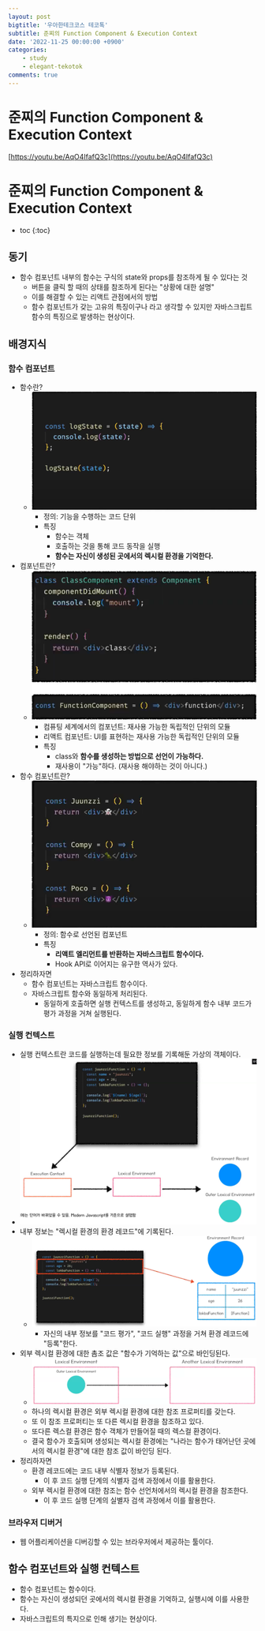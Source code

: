 ```yaml
---
layout: post
bigtitle: '우아한테크코스 테코톡'
subtitle: 준찌의 Function Component & Execution Context
date: '2022-11-25 00:00:00 +0900'
categories:
    - study
    - elegant-tekotok
comments: true
---
```


# 준찌의 Function Component & Execution Context 
[https://youtu.be/AqO4IfafQ3c](https://youtu.be/AqO4IfafQ3c)

# 준찌의 Function Component & Execution Context
* toc
{:toc}

## 동기
+ 함수 컴포넌트 내부의 함수는 구식의 state와 props를 참조하게 될 수 있다는 것
  + 버튼을 클릭 할 때의 상태를 참조하게 된다는 "상황에 대한 설명"
  + 이를 해결할 수 있는 리액트 관점에서의 방법
  + 함수 컴포넌트가 갖는 고유의 특징이구나 라고 생각할 수 있지만 자바스크립트 함수의 특징으로 발생하는 현상이다.

## 배경지식 

### 함수 컴포넌트 
+ 함수란?
  + ![img.png](../../../assets/img/elegant-tekotok/JUNCHI-Function-Component-Execution-Context.png)
    + 정의: 기능을 수행하는 코드 단위 
    + 특징
      + 함수는 객체
      + 호출하는 것을 통해 코드 동작을 실행
      + __함수는 자신이 생성된 곳에서의 렉시컬 환경을 기억한다.__
+ 컴포넌트란?
  + ![img.png](../../../assets/img/elegant-tekotok/JUNCHI-Function-Component-Execution-Context2.png)
    + 컴퓨팅 세계에서의 컴포넌트: 재사용 가능한 독립적인 단위의 모듈
    + 리액트 컴포넌트: UI를 표현하는 재사용 가능한 독립적인 단위의 모듈 
    + 특징
      + class와 __함수를 생성하는 방법으로 선언이 가능하다.__
      + 재사용이 "가능"하다. (재사용 해야하는 것이 아니다.)
+ 함수 컴포넌트란?
  + ![img.png](../../../assets/img/elegant-tekotok/JUNCHI-Function-Component-Execution-Context3.png)
    + 정의: 함수로 선언된 컴포넌트
    + 특징
      + __리액트 엘리먼트를 반환하는 자바스크립트 함수이다.__
      + Hook API로 이어지는 유구한 역사가 있다. 
+ 정리하자면 
  + 함수 컴포넌트는 자바스크립트 함수이다. 
  + 자바스크립트 함수와 동일하게 처리된다.
    + 동일하게 호출하면 실행 컨텍스트를 생성하고, 동일하게 함수 내부 코드가 평가 과정을 거쳐 실행된다.  

### 실행 컨텍스트
+ 실행 컨텍스트란 코드를 실행하는데 필요한 정보를 기록해둔 가상의 객체이다.
+ ![img.png](../../../assets/img/elegant-tekotok/JUNCHI-Function-Component-Execution-Context4.png)
+ 내부 정보는 "렉시컬 환경의 환경 레코드"에 기록된다.
  + ![img.png](../../../assets/img/elegant-tekotok/JUNCHI-Function-Component-Execution-Context5.png)
    + 자신의 내부 정보를 "코드 평가", "코드 실행" 과정을 거쳐 환경 레코드에 "등록"한다.
+ 외부 렉시컬 환경에 대한 촘조 값은 "함수가 기억하는 값"으로 바인딩된다.
  + ![img.png](../../../assets/img/elegant-tekotok/JUNCHI-Function-Component-Execution-Context6.png)
  + 하나의 렉시컬 환경은 외부 렉시컬 환경에 대한 참조 프로퍼티를 갖는다. 
  + 또 이 참조 프로퍼티는 또 다른 렉시컬 환경을 참조하고 있다. 
  + 또다른 렉스컬 환경은 함수 객체가 만들어질 때의 렉스컬 환경이다.  
  + 결국 함수가 호출되며 생성되는 렉시컬 환경에는 "나라는 함수가 태어난던 곳에서의 렉시컬 환경"에 대한 참조 값이 바인딩 된다. 
+ 정리하자면
  + 환경 레코드에는 코드 내부 식별자 정보가 등록된다.
    + 이 후 코드 실행 단계의 식별자 검색 과정에서 이를 활용한다. 
  + 외부 렉시컬 환경에 대한 참조는 함수 선언처에서의 렉시컬 환경을 참조한다.
    + 이 후 코드 실행 단계의 실별자 검색 과정에서 이를 활용한다.

### 브라우저 디버거
+ 웹 어플리케이션을 디버깅할 수 있는 브라우저에서 제공하는 툴이다. 

## 함수 컴포넌트와 실행 컨텍스트
+ 함수 컴포넌트는 함수이다.
+ 함수는 자신이 생성되던 곳에서의 렉시컬 환경을 기억하고, 실행시에 이를 사용한다. 
+ 자바스크립트의 특지으로 인해 생기는 현상이다. 
